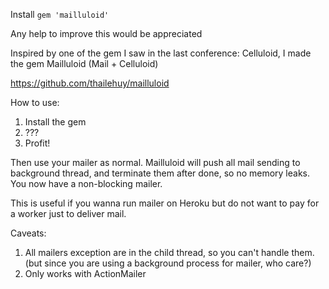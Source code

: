 Install `gem 'mailluloid'`

Any help to improve this would be appreciated

Inspired by one of the gem I saw in the last conference: Celluloid, I made the gem Mailluloid (Mail + Celluloid)

https://github.com/thailehuy/mailluloid

How to use:
1. Install the gem
2. ???
3. Profit!

Then use your mailer as normal. Mailluloid will push all mail sending to background thread, and terminate them after done, so no memory leaks. You now have a non-blocking mailer.

This is useful if you wanna run mailer on Heroku but do not want to pay for a worker just to deliver mail.

Caveats:
1. All mailers exception are in the child thread, so you can't handle them. (but since you are using a background process for mailer, who care?)
2. Only works with ActionMailer